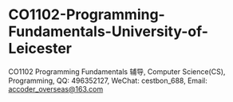 # CO1102-Programming-Fundamentals-University-of-Leicester
CO1102 Programming Fundamentals 辅导, Computer Science(CS), Programming, QQ: 496352127, WeChat: cestbon_688, Email: accoder_overseas@163.com
